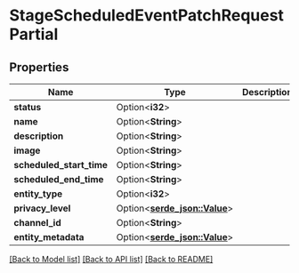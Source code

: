 # StageScheduledEventPatchRequestPartial

## Properties

Name | Type | Description | Notes
------------ | ------------- | ------------- | -------------
**status** | Option<**i32**> |  | [optional]
**name** | Option<**String**> |  | [optional]
**description** | Option<**String**> |  | [optional]
**image** | Option<**String**> |  | [optional]
**scheduled_start_time** | Option<**String**> |  | [optional]
**scheduled_end_time** | Option<**String**> |  | [optional]
**entity_type** | Option<**i32**> |  | [optional]
**privacy_level** | Option<[**serde_json::Value**](.md)> |  | [optional]
**channel_id** | Option<**String**> |  | [optional]
**entity_metadata** | Option<[**serde_json::Value**](.md)> |  | [optional]

[[Back to Model list]](../README.md#documentation-for-models) [[Back to API list]](../README.md#documentation-for-api-endpoints) [[Back to README]](../README.md)


